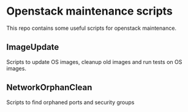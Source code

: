 # Openstack maintenance scripts
This repo contains some useful scripts for openstack maintenance.

## ImageUpdate
Scripts to update OS images, cleanup old images and run tests on OS images.
## NetworkOrphanClean
Scripts to find orphaned ports and security groups